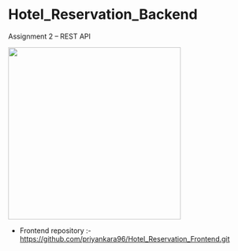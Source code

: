# Hotel_Reservation_Backend
Assignment 2 – REST API

<img src="https://user-images.githubusercontent.com/88779731/163977767-669553a4-108e-42ed-bccb-e07309466b22.jpg"  width="350" >

<br/>

- Frontend repository :- https://github.com/priyankara96/Hotel_Reservation_Frontend.git
